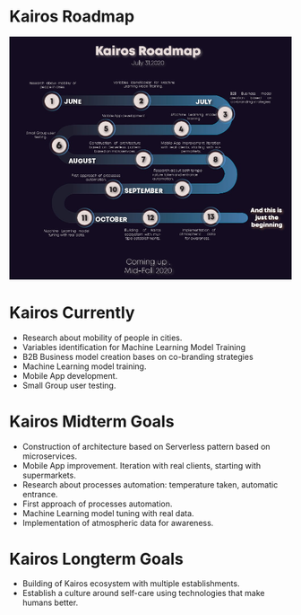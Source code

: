 # Kairos Roadmap

![RoadMap](/Images/RoadMap_Kairos.jpg)


# Kairos Currently
*  Research about mobility of people in cities.
* Variables identification for Machine Learning Model Training
* B2B Business model creation bases on co-branding strategies
* Machine Learning model training.
* Mobile App development.
* Small Group user testing.

# Kairos Midterm Goals
* Construction of architecture based on Serverless pattern based on microservices.
* Mobile App improvement. Iteration with real clients, starting with supermarkets.
* Research about processes automation: temperature taken,  automatic entrance.
* First approach of processes automation. 
* Machine Learning model tuning with real data.
* Implementation of atmospheric data for awareness.

# Kairos Longterm Goals
* Building of Kairos ecosystem with multiple establishments.
* Establish a culture around self-care using technologies that make humans better.
